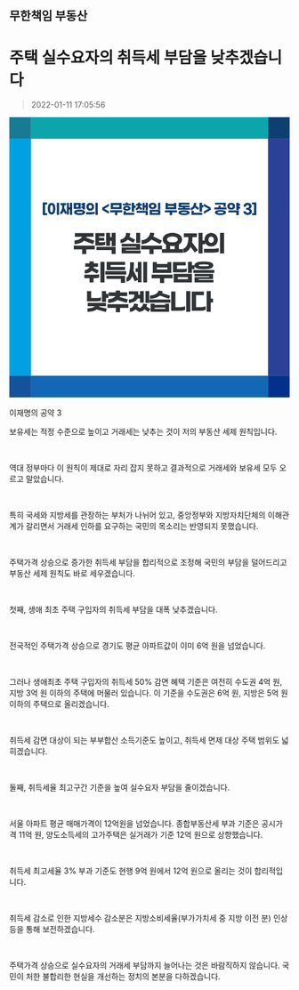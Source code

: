 ## 무한책임 부동산
# 주택 실수요자의 취득세 부담을 낮추겠습니다
> 2022-01-11 17:05:56

![주택 실수요자의 취득세 부담을 낮추겠습니다](./220111231278.png)

이재명의 공약 3



보유세는 적정 수준으로 높이고 거래세는 낮추는 것이 저의 부동산 세제 원칙입니다.

​

역대 정부마다 이 원칙이 제대로 자리 잡지 못하고 결과적으로 거래세와 보유세 모두 오르고 말았습니다.

​

특히 국세와 지방세를 관장하는 부처가 나뉘어 있고, 중앙정부와 지방자치단체의 이해관계가 갈리면서 거래세 인하를 요구하는 국민의 목소리는 반영되지 못했습니다.

​

주택가격 상승으로 증가한 취득세 부담을 합리적으로 조정해 국민의 부담을 덜어드리고 부동산 세제 원칙도 바로 세우겠습니다.

​

첫째, 생애 최초 주택 구입자의 취득세 부담을 대폭 낮추겠습니다.

​

전국적인 주택가격 상승으로 경기도 평균 아파트값이 이미 6억 원을 넘었습니다.

​

그러나 생애최초 주택 구입자의 취득세 50% 감면 혜택 기준은 여전히 수도권 4억 원, 지방 3억 원 이하의 주택에 머물러 있습니다. 이 기준을 수도권은 6억 원, 지방은 5억 원 이하의 주택으로 올리겠습니다.

​

취득세 감면 대상이 되는 부부합산 소득기준도 높이고, 취득세 면제 대상 주택 범위도 넓히겠습니다.

​

둘째, 취득세율 최고구간 기준을 높여 실수요자 부담을 줄이겠습니다.

​

서울 아파트 평균 매매가격이 12억원을 넘었습니다. 종합부동산세 부과 기준은 공시가격 11억 원, 양도소득세의 고가주택은 실거래가 기준 12억 원으로 상향했습니다.

​

취득세 최고세율 3% 부과 기준도 현행 9억 원에서 12억 원으로 올리는 것이 합리적입니다.

​

취득세 감소로 인한 지방세수 감소분은 지방소비세율(부가가치세 중 지방 이전 분) 인상 등을 통해 보전하겠습니다.

​

주택가격 상승으로 실수요자의 거래세 부담까지 늘어나는 것은 바람직하지 않습니다. 국민이 처한 불합리한 현실을 개선하는 정치의 본분을 다하겠습니다.

